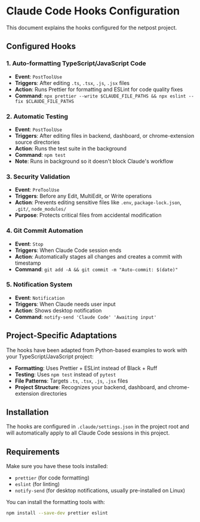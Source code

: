 # Claude Code Hooks Configuration

This document explains the hooks configured for the netpost project.

## Configured Hooks

### 1. Auto-formatting TypeScript/JavaScript Code
- **Event**: `PostToolUse`
- **Triggers**: After editing `.ts`, `.tsx`, `.js`, `.jsx` files
- **Action**: Runs Prettier for formatting and ESLint for code quality fixes
- **Command**: `npx prettier --write $CLAUDE_FILE_PATHS && npx eslint --fix $CLAUDE_FILE_PATHS`

### 2. Automatic Testing
- **Event**: `PostToolUse`
- **Triggers**: After editing files in backend, dashboard, or chrome-extension source directories
- **Action**: Runs the test suite in the background
- **Command**: `npm test`
- **Note**: Runs in background so it doesn't block Claude's workflow

### 3. Security Validation
- **Event**: `PreToolUse`
- **Triggers**: Before any Edit, MultiEdit, or Write operations
- **Action**: Prevents editing sensitive files like `.env`, `package-lock.json`, `.git/`, `node_modules/`
- **Purpose**: Protects critical files from accidental modification

### 4. Git Commit Automation
- **Event**: `Stop`
- **Triggers**: When Claude Code session ends
- **Action**: Automatically stages all changes and creates a commit with timestamp
- **Command**: `git add -A && git commit -m "Auto-commit: $(date)"`

### 5. Notification System
- **Event**: `Notification`
- **Triggers**: When Claude needs user input
- **Action**: Shows desktop notification
- **Command**: `notify-send 'Claude Code' 'Awaiting input'`

## Project-Specific Adaptations

The hooks have been adapted from Python-based examples to work with your TypeScript/JavaScript project:

- **Formatting**: Uses Prettier + ESLint instead of Black + Ruff
- **Testing**: Uses `npm test` instead of `pytest`
- **File Patterns**: Targets `.ts`, `.tsx`, `.js`, `.jsx` files
- **Project Structure**: Recognizes your backend, dashboard, and chrome-extension directories

## Installation

The hooks are configured in `.claude/settings.json` in the project root and will automatically apply to all Claude Code sessions in this project.

## Requirements

Make sure you have these tools installed:
- `prettier` (for code formatting)
- `eslint` (for linting)
- `notify-send` (for desktop notifications, usually pre-installed on Linux)

You can install the formatting tools with:
```bash
npm install --save-dev prettier eslint
```